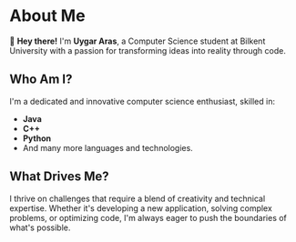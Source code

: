 # About Me

👋 **Hey there!** I'm **Uygar Aras**, a Computer Science student at Bilkent University with a passion for transforming ideas into reality through code.

## Who Am I?

I'm a dedicated and innovative computer science enthusiast, skilled in:
- **Java**
- **C++**
- **Python**
- And many more languages and technologies.

## What Drives Me?

I thrive on challenges that require a blend of creativity and technical expertise. Whether it's developing a new application, solving complex problems, or optimizing code, I'm always eager to push the boundaries of what's possible.
